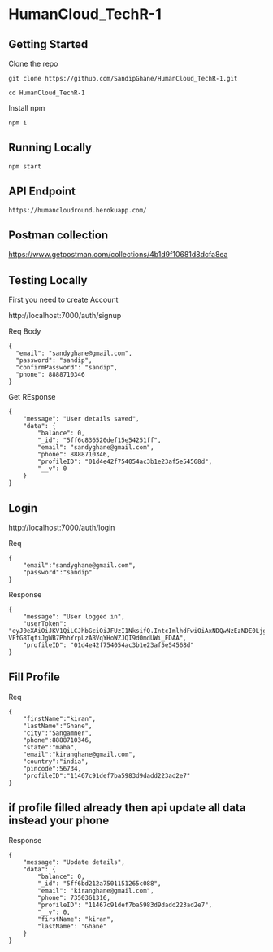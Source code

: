 # HumanCloud_TechR-1

## Getting Started

Clone the repo

```git clone https://github.com/SandipGhane/HumanCloud_TechR-1.git```

```cd HumanCloud_TechR-1```

Install npm 

```npm i```

## Running Locally

```npm start```

## API Endpoint 

```https://humancloudround.herokuapp.com/```

## Postman collection

https://www.getpostman.com/collections/4b1d9f10681d8dcfa8ea

## Testing Locally

First you need to create Account

http://localhost:7000/auth/signup

Req Body

```
{
  "email": "sandyghane@gmail.com",
  "password": "sandip",
  "confirmPassword": "sandip",
  "phone": 8888710346
}
```

Get REsponse

```
{
    "message": "User details saved",
    "data": {
        "balance": 0,
        "_id": "5ff6c836520def15e54251ff",
        "email": "sandyghane@gmail.com",
        "phone": 8888710346,
        "profileID": "01d4e42f754054ac3b1e23af5e54568d",
        "__v": 0
    }
}
```

## Login

http://localhost:7000/auth/login

Req
```
{
    "email":"sandyghane@gmail.com",
    "password":"sandip"
}
```
Response
```
{
    "message": "User logged in",
    "userToken": "eyJ0eXAiOiJKV1QiLCJhbGciOiJFUzI1NksifQ.IntcImlhdFwiOiAxNDQwNzEzNDE0Ljg1fSI.4gJJ9YKDcyj0vrjBSpCeraMTsZE0fkbnhlDygN-VFfG8TqfiJgWB7PhhYrpLzABVqYHoWZJQI9d0mdUWi_FDAA",
    "profileID": "01d4e42f754054ac3b1e23af5e54568d"
}
```
## Fill Profile 

Req
```
{
    "firstName":"kiran",
    "lastName":"Ghane",
    "city":"Sangamner",
    "phone":8888710346,
    "state":"maha",
    "email":"kiranghane@gmail.com",
    "country":"india",
    "pincode":56734,
    "profileID":"11467c91def7ba5983d9dadd223ad2e7"
}
```
## if profile filled already then api update all data instead your phone
Response
```
{
    "message": "Update details",
    "data": {
        "balance": 0,
        "_id": "5ff6bd212a7501151265c088",
        "email": "kiranghane@gmail.com",
        "phone": 7350361316,
        "profileID": "11467c91def7ba5983d9dadd223ad2e7",
        "__v": 0,
        "firstName": "kiran",
        "lastName": "Ghane"
    }
}
```





